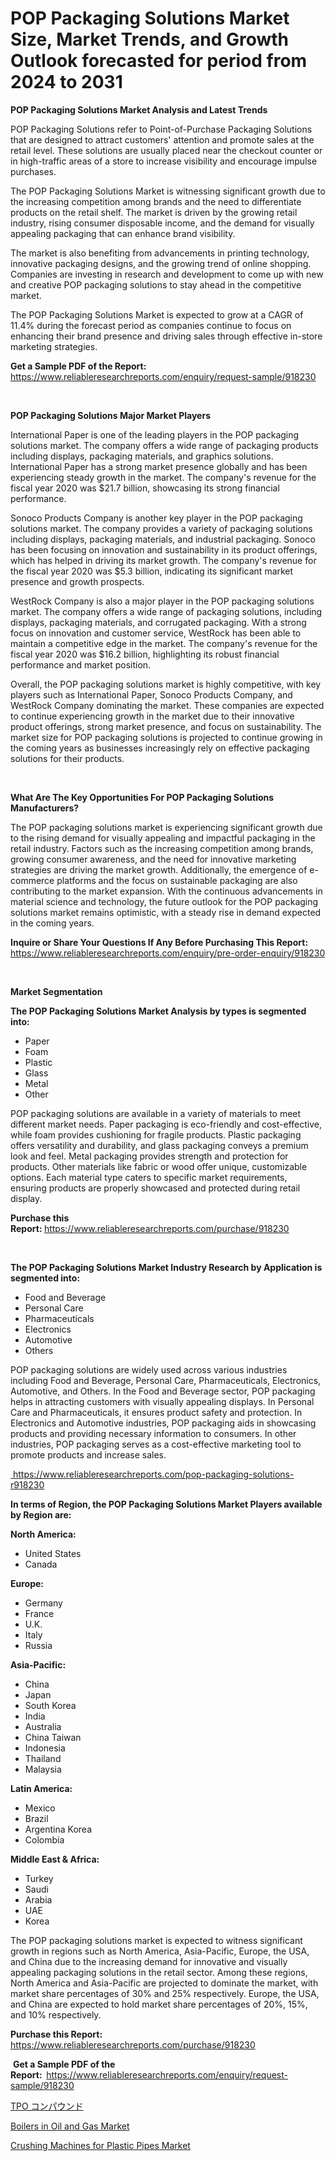 <p><h1>POP Packaging Solutions Market Size, Market Trends, and Growth Outlook forecasted for period from 2024 to 2031</h1></p><p><strong>POP Packaging Solutions Market Analysis and Latest Trends</strong></p>
<p><p>POP Packaging Solutions refer to Point-of-Purchase Packaging Solutions that are designed to attract customers' attention and promote sales at the retail level. These solutions are usually placed near the checkout counter or in high-traffic areas of a store to increase visibility and encourage impulse purchases.</p><p>The POP Packaging Solutions Market is witnessing significant growth due to the increasing competition among brands and the need to differentiate products on the retail shelf. The market is driven by the growing retail industry, rising consumer disposable income, and the demand for visually appealing packaging that can enhance brand visibility.</p><p>The market is also benefiting from advancements in printing technology, innovative packaging designs, and the growing trend of online shopping. Companies are investing in research and development to come up with new and creative POP packaging solutions to stay ahead in the competitive market.</p><p>The POP Packaging Solutions Market is expected to grow at a CAGR of 11.4% during the forecast period as companies continue to focus on enhancing their brand presence and driving sales through effective in-store marketing strategies.</p></p>
<p><strong>Get a Sample PDF of the Report:&nbsp;</strong> <a href="https://www.reliableresearchreports.com/enquiry/request-sample/918230">https://www.reliableresearchreports.com/enquiry/request-sample/918230</a></p>
<p>&nbsp;</p>
<p><strong>POP Packaging Solutions Major Market Players</strong></p>
<p><p>International Paper is one of the leading players in the POP packaging solutions market. The company offers a wide range of packaging products including displays, packaging materials, and graphics solutions. International Paper has a strong market presence globally and has been experiencing steady growth in the market. The company's revenue for the fiscal year 2020 was $21.7 billion, showcasing its strong financial performance.</p><p>Sonoco Products Company is another key player in the POP packaging solutions market. The company provides a variety of packaging solutions including displays, packaging materials, and industrial packaging. Sonoco has been focusing on innovation and sustainability in its product offerings, which has helped in driving its market growth. The company's revenue for the fiscal year 2020 was $5.3 billion, indicating its significant market presence and growth prospects.</p><p>WestRock Company is also a major player in the POP packaging solutions market. The company offers a wide range of packaging solutions, including displays, packaging materials, and corrugated packaging. With a strong focus on innovation and customer service, WestRock has been able to maintain a competitive edge in the market. The company's revenue for the fiscal year 2020 was $16.2 billion, highlighting its robust financial performance and market position.</p><p>Overall, the POP packaging solutions market is highly competitive, with key players such as International Paper, Sonoco Products Company, and WestRock Company dominating the market. These companies are expected to continue experiencing growth in the market due to their innovative product offerings, strong market presence, and focus on sustainability. The market size for POP packaging solutions is projected to continue growing in the coming years as businesses increasingly rely on effective packaging solutions for their products.</p></p>
<p>&nbsp;</p>
<p><strong>What Are The Key Opportunities For POP Packaging Solutions Manufacturers?</strong></p>
<p><p>The POP packaging solutions market is experiencing significant growth due to the rising demand for visually appealing and impactful packaging in the retail industry. Factors such as the increasing competition among brands, growing consumer awareness, and the need for innovative marketing strategies are driving the market growth. Additionally, the emergence of e-commerce platforms and the focus on sustainable packaging are also contributing to the market expansion. With the continuous advancements in material science and technology, the future outlook for the POP packaging solutions market remains optimistic, with a steady rise in demand expected in the coming years.</p></p>
<p><strong>Inquire or Share Your Questions If Any Before Purchasing This Report:</strong> <a href="https://www.reliableresearchreports.com/enquiry/pre-order-enquiry/918230">https://www.reliableresearchreports.com/enquiry/pre-order-enquiry/918230</a></p>
<p>&nbsp;</p>
<p><strong>Market Segmentation</strong></p>
<p><strong>The POP Packaging Solutions Market Analysis by types is segmented into:</strong></p>
<p><ul><li>Paper</li><li>Foam</li><li>Plastic</li><li>Glass</li><li>Metal</li><li>Other</li></ul></p>
<p><p>POP packaging solutions are available in a variety of materials to meet different market needs. Paper packaging is eco-friendly and cost-effective, while foam provides cushioning for fragile products. Plastic packaging offers versatility and durability, and glass packaging conveys a premium look and feel. Metal packaging provides strength and protection for products. Other materials like fabric or wood offer unique, customizable options. Each material type caters to specific market requirements, ensuring products are properly showcased and protected during retail display.</p></p>
<p><strong>Purchase this Report:&nbsp;</strong><a href="https://www.reliableresearchreports.com/purchase/918230">https://www.reliableresearchreports.com/purchase/918230</a></p>
<p>&nbsp;</p>
<p><strong>The POP Packaging Solutions Market Industry Research by Application is segmented into:</strong></p>
<p><ul><li>Food and Beverage</li><li>Personal Care</li><li>Pharmaceuticals</li><li>Electronics</li><li>Automotive</li><li>Others</li></ul></p>
<p><p>POP packaging solutions are widely used across various industries including Food and Beverage, Personal Care, Pharmaceuticals, Electronics, Automotive, and Others. In the Food and Beverage sector, POP packaging helps in attracting customers with visually appealing displays. In Personal Care and Pharmaceuticals, it ensures product safety and protection. In Electronics and Automotive industries, POP packaging aids in showcasing products and providing necessary information to consumers. In other industries, POP packaging serves as a cost-effective marketing tool to promote products and increase sales.</p></p>
<p><a href="https://www.reliableresearchreports.com/pop-packaging-solutions-r918230">&nbsp;https://www.reliableresearchreports.com/pop-packaging-solutions-r918230</a></p>
<p><strong>In terms of Region, the POP Packaging Solutions Market Players available by Region are:</strong></p>
<p>
    <p> <strong> North America: </strong>
        <ul>
            <li>United States</li>
            <li>Canada</li>
        </ul>
        </p> 
    <p> <strong> Europe: </strong>
        <ul>
            <li>Germany</li>
            <li>France</li>
            <li>U.K.</li>
            <li>Italy</li>
            <li>Russia</li>
        </ul>
        </p> 
    <p> <strong> Asia-Pacific: </strong>
        <ul>
            <li>China</li>
            <li>Japan</li>
            <li>South Korea</li>
            <li>India</li>
            <li>Australia</li>
            <li>China Taiwan</li>
            <li>Indonesia</li>
            <li>Thailand</li>
            <li>Malaysia</li>
        </ul>
        </p> 
    <p> <strong> Latin America: </strong>
        <ul>
            <li>Mexico</li>
            <li>Brazil</li>
            <li>Argentina Korea</li>
            <li>Colombia</li>
        </ul>
        </p> 
    <p> <strong> Middle East & Africa: </strong>
        <ul>
            <li>Turkey</li>
            <li>Saudi</li>
            <li>Arabia</li>
            <li>UAE</li>
            <li>Korea</li>
        </ul>
    </p>
    </p>
<p><p>The POP packaging solutions market is expected to witness significant growth in regions such as North America, Asia-Pacific, Europe, the USA, and China due to the increasing demand for innovative and visually appealing packaging solutions in the retail sector. Among these regions, North America and Asia-Pacific are projected to dominate the market, with market share percentages of 30% and 25% respectively. Europe, the USA, and China are expected to hold market share percentages of 20%, 15%, and 10% respectively.</p></p>
<p><strong>Purchase this Report: </strong><a href="https://www.reliableresearchreports.com/purchase/918230">https://www.reliableresearchreports.com/purchase/918230</a></p>
<p>&nbsp;<strong>Get a Sample PDF of the Report:&nbsp;&nbsp;</strong><a href="https://www.reliableresearchreports.com/enquiry/request-sample/918230">https://www.reliableresearchreports.com/enquiry/request-sample/918230</a></p>
<p><strong></strong></p>
<p><p><a href="https://github.com/mohamedbakry57/Market-Research-Report-List-3/blob/main/667767456115.md">TPO コンパウンド</a></p><p><a href="https://www.linkedin.com/pulse/boilers-oil-gas-market-analysis-its-cagr-segmentation-global-zqj8c">Boilers in Oil and Gas Market</a></p><p><a href="https://www.linkedin.com/pulse/crushing-machines-plastic-pipes-market-size-cagr-trends-2024-2030-ym20e">Crushing Machines for Plastic Pipes Market</a></p></p>